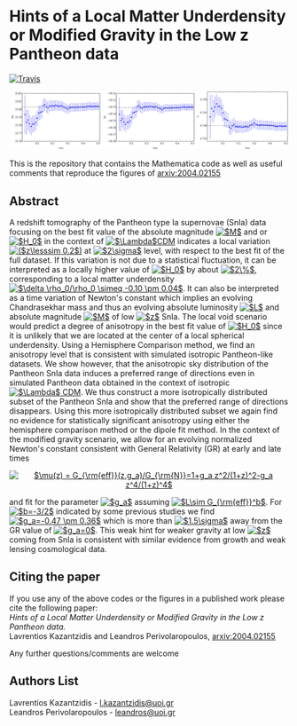 # Hints of a Local Matter Underdensity or Modified Gravity in the Low z Pantheon data
[![Travis](https://img.shields.io/badge/language-Mathematica-green.svg)]()

<p align="center">
<img src="fig_front.png" width="900" title="Figure_1" />
</p>

This is the repository that contains the Mathematica code as well as useful comments that reproduce the figures of [arxiv:2004.02155](https://arxiv.org/pdf/2004.02155.pdf)

## Abstract 
A redshift tomography of the Pantheon type Ia supernovae (SnIa) data focusing on the best fit value of the absolute magnitude 
<a href="https://www.codecogs.com/eqnedit.php?latex=$M$" target="_blank"><img src="https://latex.codecogs.com/gif.latex?$M$" title="$M$" /></a>
and or <a href="https://www.codecogs.com/eqnedit.php?latex=$H_0$" target="_blank"><img src="https://latex.codecogs.com/gif.latex?$H_0$" 
title="$H_0$" /></a> in the context of <a href="https://www.codecogs.com/eqnedit.php?latex=$\Lambda$CDM" target="_blank">
<img src="https://latex.codecogs.com/gif.latex?$\Lambda$CDM" title="$\Lambda$CDM" /></a> indicates a local variation 
<a href="https://www.codecogs.com/eqnedit.php?latex=($z\lesssim&space;0.2$)" target="_blank">
<img src="https://latex.codecogs.com/gif.latex?($z\lesssim&space;0.2$)" title="($z\lesssim 0.2$)" /></a> at 
<a href="https://www.codecogs.com/eqnedit.php?latex=$2\sigma$" target="_blank"><img src="https://latex.codecogs.com/gif.latex?$2\sigma$" title="$2\sigma$" /></a> 
level, with respect to the best fit of the full dataset. If this variation is not due to a statistical fluctuation, it can be 
interpreted as a locally higher value of <a href="https://www.codecogs.com/eqnedit.php?latex=$H_0$" target="_blank"><img src="https://latex.codecogs.com/gif.latex?$H_0$" 
title="$H_0$" /></a> by about <a href="https://www.codecogs.com/eqnedit.php?latex=$2\%$" target="_blank"><img src="https://latex.codecogs.com/gif.latex?$2\%$" title="$2\%$" /></a>, 
corresponding to a local matter underdensity <a href="https://www.codecogs.com/eqnedit.php?latex=$\delta&space;\rho_0/\rho_0&space;\simeq&space;-0.10&space;\pm&space;0.04$" target="_blank">
<img src="https://latex.codecogs.com/gif.latex?$\delta&space;\rho_0/\rho_0&space;\simeq&space;-0.10&space;\pm&space;0.04$" title="$\delta \rho_0/\rho_0 \simeq -0.10 \pm 0.04$" /></a>. 
It can also be interpreted as a time variation of Newton's constant which implies an evolving Chandrasekhar mass and thus an 
evolving absolute luminosity <a href="https://www.codecogs.com/eqnedit.php?latex=$L$" target="_blank">
<img src="https://latex.codecogs.com/gif.latex?$L$" title="$L$" /></a> and absolute magnitude <a href="https://www.codecogs.com/eqnedit.php?latex=$M$" target="_blank">
<img src="https://latex.codecogs.com/gif.latex?$M$" title="$M$" /></a> of low <a href="https://www.codecogs.com/eqnedit.php?latex=$z$" target="_blank">
<img src="https://latex.codecogs.com/gif.latex?$z$" title="$z$" /></a> SnIa. The local void scenario would predict a degree of 
anisotropy in the best fit value of <a href="https://www.codecogs.com/eqnedit.php?latex=$H_0$" target="_blank">
<img src="https://latex.codecogs.com/gif.latex?$H_0$" title="$H_0$" /></a> since it is unlikely that we are located at the center of a 
local spherical underdensity. Using a Hemisphere Comparison method, we find an anisotropy level that is consistent with simulated 
isotropic Pantheon-like datasets. We show however, that the anisotropic sky distribution of the Pantheon SnIa data induces a preferred 
range of directions even in simulated Pantheon data obtained in the context of isotropic <a href="https://www.codecogs.com/eqnedit.php?latex=$\Lambda$&space;CDM" target="_blank">
<img src="https://latex.codecogs.com/gif.latex?$\Lambda$&space;CDM" title="$\Lambda$ CDM" /></a>. We thus construct a more isotropically
distributed subset of the Pantheon SnIa and show that the preferred range of directions disappears. Using this more isotropically 
distributed subset we again find no evidence for statistically significant anisotropy using either the hemisphere comparison method 
or the dipole fit method. In the context of the modified gravity scenario, we allow for an evolving normalized Newton's constant 
consistent with General Relativity (GR) at early and late times 
<p align="center">
<a href="https://www.codecogs.com/eqnedit.php?latex=$\mu(z)&space;=&space;G_{\rm{eff}}(z,g_a)/G_{\rm{N}}=1&plus;g_a&space;z^2/(1&plus;z)^2-g_a&space;z^4/(1&plus;z)^4$" target="_blank"><img src="https://latex.codecogs.com/gif.latex?$\mu(z)&space;=&space;G_{\rm{eff}}(z,g_a)/G_{\rm{N}}=1&plus;g_a&space;z^2/(1&plus;z)^2-g_a&space;z^4/(1&plus;z)^4$" title="$\mu(z) = G_{\rm{eff}}(z,g_a)/G_{\rm{N}}=1+g_a z^2/(1+z)^2-g_a z^4/(1+z)^4$" /></a>  
</p>
and fit for the parameter <a href="https://www.codecogs.com/eqnedit.php?latex=$g_a$" target="_blank">
<img src="https://latex.codecogs.com/gif.latex?$g_a$" title="$g_a$" /></a> assuming <a href="https://www.codecogs.com/eqnedit.php?latex=$L\sim&space;G_{\rm{eff}}^b$" target="_blank"><img src="https://latex.codecogs.com/gif.latex?$L\sim&space;G_{\rm{eff}}^b$" title="$L\sim G_{\rm{eff}}^b$" /></a>. 
For <a href="https://www.codecogs.com/eqnedit.php?latex=$b=-3/2$" target="_blank"><img src="https://latex.codecogs.com/gif.latex?$b=-3/2$" title="$b=-3/2$" /></a> 
indicated by some previous studies we find <a href="https://www.codecogs.com/eqnedit.php?latex=$g_a=-0.47&space;\pm&space;0.36$" target="_blank"><img src="https://latex.codecogs.com/gif.latex?$g_a=-0.47&space;\pm&space;0.36$" title="$g_a=-0.47 \pm 0.36$" /></a>
which is more than <a href="https://www.codecogs.com/eqnedit.php?latex=$1.5\sigma$" target="_blank"><img src="https://latex.codecogs.com/gif.latex?$1.5\sigma$" title="$1.5\sigma$" /></a>
away from the GR value of <a href="https://www.codecogs.com/eqnedit.php?latex=$g_a=0$" target="_blank"><img src="https://latex.codecogs.com/gif.latex?$g_a=0$" title="$g_a=0$" /></a>.
This weak hint for weaker gravity at low <a href="https://www.codecogs.com/eqnedit.php?latex=$z$" target="_blank"><img src="https://latex.codecogs.com/gif.latex?$z$" title="$z$" /></a> 
coming from SnIa is consistent with similar evidence from growth and weak lensing cosmological data.

## Citing the paper 
If you use any of the above codes or the figures in a published work please cite the following paper:
<br>*Hints of a Local Matter Underdensity or Modified Gravity in the Low z Pantheon data.*
<br>Lavrentios Kazantzidis and Leandros Perivolaropoulos, [arxiv:2004.02155](https://arxiv.org/pdf/2004.02155.pdf)

Any further questions/comments are welcome


## Authors List
Lavrentios Kazantzidis - <l.kazantzidis@uoi.gr>
<br>Leandros Perivolaropoulos - <leandros@uoi.gr>

